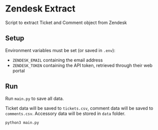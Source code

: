 # Zendesk Extract

Script to extract Ticket and Comment object from Zendesk


## Setup

Environment variables must be set (or saved in `.env`):
 - `ZENDESK_EMAIL` containing the email address
 - `ZENDESK_TOKEN` containing the API token, retrieved through their web portal


## Run

Run `main.py` to save all data.

Ticket data will be saved to `tickets.csv`, comment data will be saved to `comments.csv`.
Accessory data will be stored in `data` folder.

```shell
python3 main.py
```